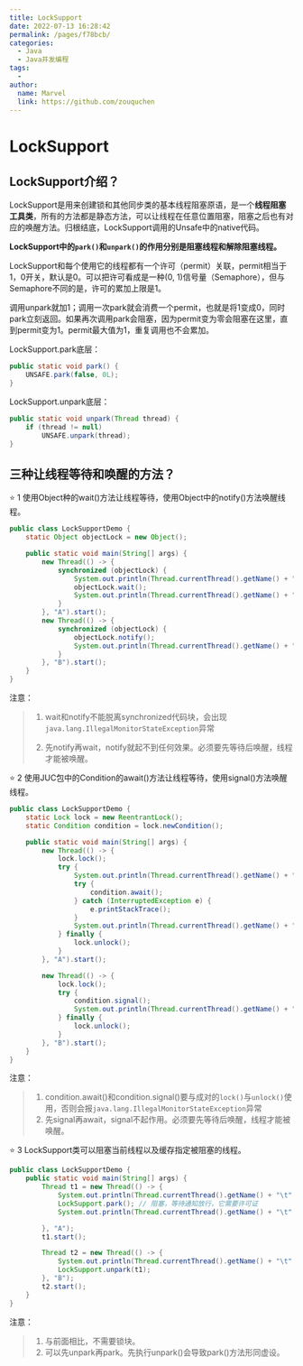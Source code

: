 ```yaml
---
title: LockSupport
date: 2022-07-13 16:28:42
permalink: /pages/f78bcb/
categories:
  - Java
  - Java并发编程
tags:
  - 
author: 
  name: Marvel
  link: https://github.com/zouquchen
---
```

# LockSupport

## LockSupport介绍？

LockSupport是用来创建锁和其他同步类的基本线程阻塞原语，是一个**线程阻塞工具类**，所有的方法都是静态方法，可以让线程在任意位置阻塞，阻塞之后也有对应的唤醒方法。归根结底，LockSupport调用的Unsafe中的native代码。

**LockSupport中的`park()`和`unpark()`的作用分别是阻塞线程和解除阻塞线程。**

LockSupport和每个使用它的线程都有一个许可（permit）关联，permit相当于1，0开关，默认是0。可以把许可看成是一种(0, 1)信号量（Semaphore），但与Semaphore不同的是，许可的累加上限是1。

调用unpark就加1；调用一次park就会消费一个permit，也就是将1变成0，同时park立刻返回。如果再次调用park会阻塞，因为permit变为零会阻塞在这里，直到permit变为1。permit最大值为1，重复调用也不会累加。

LockSupport.park底层：

```java
public static void park() {
	UNSAFE.park(false, 0L);
}
```

LockSupport.unpark底层：

```java
public static void unpark(Thread thread) {
    if (thread != null)
        UNSAFE.unpark(thread);
}
```



## 三种让线程等待和唤醒的方法？

⭐ 1 使用Object种的wait()方法让线程等待，使用Object中的notify()方法唤醒线程。

```java
public class LockSupportDemo {
    static Object objectLock = new Object();

    public static void main(String[] args) {
        new Thread(() -> {
            synchronized (objectLock) {
                System.out.println(Thread.currentThread().getName() + "\t" + "---come in!");
                objectLock.wait();
                System.out.println(Thread.currentThread().getName() + "\t" + "---被唤醒！");
            }
        }, "A").start();
        new Thread(() -> {
            synchronized (objectLock) {
                objectLock.notify();
                System.out.println(Thread.currentThread().getName() + "\t" + "---通知!");
            }
        }, "B").start();
    }
}
```

注意：

> 1. wait和notify不能脱离synchronized代码块，会出现`java.lang.IllegalMonitorStateException`异常
>
> 2. 先notify再wait，notify就起不到任何效果。必须要先等待后唤醒，线程才能被唤醒。



⭐ 2 使用JUC包中的Condition的await()方法让线程等待，使用signal()方法唤醒线程。

```java
public class LockSupportDemo {
    static Lock lock = new ReentrantLock();
    static Condition condition = lock.newCondition();

    public static void main(String[] args) {
        new Thread(() -> {
            lock.lock();
            try {
                System.out.println(Thread.currentThread().getName() + "\t" + "---come in！");
                try {
                    condition.await();
                } catch (InterruptedException e) {
                    e.printStackTrace();
                }
                System.out.println(Thread.currentThread().getName() + "\t" + "---被唤醒！");
            } finally {
                lock.unlock();
            }
        }, "A").start();

        new Thread(() -> {
            lock.lock();
            try {
                condition.signal();
                System.out.println(Thread.currentThread().getName() + "\t" + "---通知！");
            } finally {
                lock.unlock();
            }
        }, "B").start();
    }
}
```

注意：

> 1. condition.await()和condition.signal()要与成对的`lock()`与`unlock()`使用，否则会报`java.lang.IllegalMonitorStateException`异常
> 2. 先signal再await，signal不起作用。必须要先等待后唤醒，线程才能被唤醒。



⭐ 3 LockSupport类可以阻塞当前线程以及缓存指定被阻塞的线程。

```java
public class LockSupportDemo {
    public static void main(String[] args) {
        Thread t1 = new Thread(() -> {
            System.out.println(Thread.currentThread().getName() + "\t" + "---come in！");
            LockSupport.park(); // 阻塞，等待通知放行，它需要许可证
            System.out.println(Thread.currentThread().getName() + "\t" + "---被唤醒！");

        }, "A");
        t1.start();

        Thread t2 = new Thread(() -> {
            System.out.println(Thread.currentThread().getName() + "\t" + "---通知！");
            LockSupport.unpark(t1);
        }, "B");
        t2.start();
    }
}
```

注意：

> 1. 与前面相比，不需要锁块。
> 2. 可以先unpark再park。先执行unpark()会导致park()方法形同虚设。
